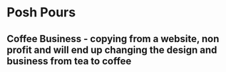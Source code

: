 # Posh Pours
## Coffee Business - copying from a website, non profit and will end up changing the design and business from tea to coffee

